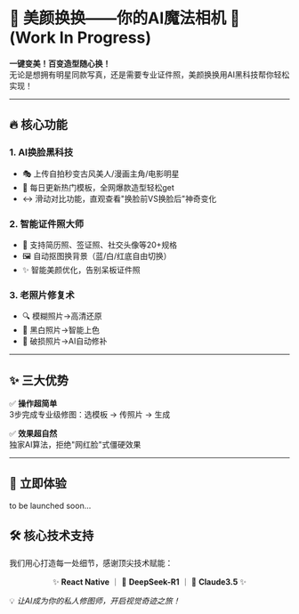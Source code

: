 # 🌟 美颜换换——你的AI魔法相机 🌟 (Work In Progress)

**一键变美！百变造型随心换！**  
无论是想拥有明星同款写真，还是需要专业证件照，美颜换换用AI黑科技帮你轻松实现！

---

## 🔥 核心功能

### 1. AI换脸黑科技
- 🎭 上传自拍秒变古风美人/漫画主角/电影明星
- 💃 每日更新热门模板，全网爆款造型轻松get
- ↔️ 滑动对比功能，直观查看"换脸前VS换脸后"神奇变化

### 2. 智能证件照大师
- 📸 支持简历照、签证照、社交头像等20+规格
- 🖼️ 自动抠图换背景（蓝/白/红底自由切换）
- ✨ 智能美颜优化，告别呆板证件照

### 3. 老照片修复术
- 🔍 模糊照片→高清还原
- 🎨 黑白照片→智能上色
- 🧩 破损照片→AI自动修补

---

## ✨ 三大优势

✅ **操作超简单**  
3步完成专业级修图：选模板 → 传照片 → 生成

✅ **效果超自然**  
独家AI算法，拒绝"网红脸"式僵硬效果

---

## 🎁 立即体验

to be launched soon...

## 🛠️ 核心技术支持

我们用心打造每一处细节，感谢顶尖技术赋能：

<div align="center">

✨ **React Native** ｜ 🚀 **DeepSeek-R1** ｜ 🤖 **Claude3.5** ✨

</div>

💡 *让AI成为你的私人修图师，开启视觉奇迹之旅！*


